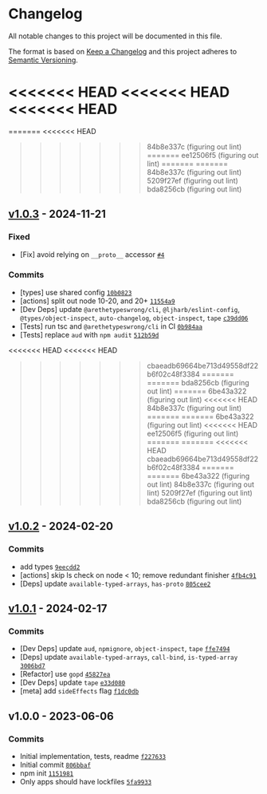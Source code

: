 # Changelog

All notable changes to this project will be documented in this file.

The format is based on [Keep a Changelog](https://keepachangelog.com/en/1.0.0/)
and this project adheres to [Semantic Versioning](https://semver.org/spec/v2.0.0.html).

<<<<<<< HEAD
<<<<<<< HEAD
<<<<<<< HEAD
=======
=======
<<<<<<< HEAD
>>>>>>> 84b8e337c (figuring out lint)
=======
>>>>>>> ee12506f5 (figuring out lint)
=======
=======
>>>>>>> 84b8e337c (figuring out lint)
>>>>>>> 5209f27ef (figuring out lint)
>>>>>>> bda8256cb (figuring out lint)
## [v1.0.3](https://github.com/inspect-js/typed-array-byte-offset/compare/v1.0.2...v1.0.3) - 2024-11-21

### Fixed

- [Fix] avoid relying on `__proto__` accessor [`#4`](https://github.com/inspect-js/typed-array-byte-offset/issues/4)

### Commits

- [types] use shared config [`10b0823`](https://github.com/inspect-js/typed-array-byte-offset/commit/10b0823ecc13b95920cfa8f27fe61af5678fb67b)
- [actions] split out node 10-20, and 20+ [`11554a9`](https://github.com/inspect-js/typed-array-byte-offset/commit/11554a96ca11b85c7ad87118e1d811bfde2b9f32)
- [Dev Deps] update `@arethetypeswrong/cli`, `@ljharb/eslint-config`, `@types/object-inspect`, `auto-changelog`, `object-inspect`, `tape` [`c39dd06`](https://github.com/inspect-js/typed-array-byte-offset/commit/c39dd06d2868a724463722ff2f416b5c41171140)
- [Tests] run tsc and `@arethetypeswrong/cli` in CI [`0b984aa`](https://github.com/inspect-js/typed-array-byte-offset/commit/0b984aa64c86f4bcb476b716cdd16d67c39b68ca)
- [Tests] replace `aud` with `npm audit` [`512b59d`](https://github.com/inspect-js/typed-array-byte-offset/commit/512b59df0e567592282795bfec331193d828f2fc)

<<<<<<< HEAD
<<<<<<< HEAD
>>>>>>> cbaeadb69664be713d49558df22b6f02c48f3384
=======
=======
>>>>>>> bda8256cb (figuring out lint)
=======
>>>>>>> 6be43a322 (figuring out lint)
<<<<<<< HEAD
>>>>>>> 84b8e337c (figuring out lint)
=======
=======
>>>>>>> 6be43a322 (figuring out lint)
<<<<<<< HEAD
>>>>>>> ee12506f5 (figuring out lint)
=======
=======
<<<<<<< HEAD
>>>>>>> cbaeadb69664be713d49558df22b6f02c48f3384
=======
=======
>>>>>>> 6be43a322 (figuring out lint)
>>>>>>> 84b8e337c (figuring out lint)
>>>>>>> 5209f27ef (figuring out lint)
>>>>>>> bda8256cb (figuring out lint)
## [v1.0.2](https://github.com/inspect-js/typed-array-byte-offset/compare/v1.0.1...v1.0.2) - 2024-02-20

### Commits

- add types [`9eecdd2`](https://github.com/inspect-js/typed-array-byte-offset/commit/9eecdd245b089610d6ad49ef63c9df2b58c3e8a6)
- [actions] skip ls check on node &lt; 10; remove redundant finisher [`4fb4c91`](https://github.com/inspect-js/typed-array-byte-offset/commit/4fb4c912f5eb8034f4e3705b30f3f7dcc7080039)
- [Deps] update `available-typed-arrays`, `has-proto` [`805cee2`](https://github.com/inspect-js/typed-array-byte-offset/commit/805cee207d73e12d526ff23d2c161f38283a1ed9)

## [v1.0.1](https://github.com/inspect-js/typed-array-byte-offset/compare/v1.0.0...v1.0.1) - 2024-02-17

### Commits

- [Dev Deps] update `aud`, `npmignore`, `object-inspect`, `tape` [`ffe7494`](https://github.com/inspect-js/typed-array-byte-offset/commit/ffe7494826fbb6d6bd11c40e03619b12a4ec2266)
- [Deps] update `available-typed-arrays`, `call-bind`, `is-typed-array` [`3006bd7`](https://github.com/inspect-js/typed-array-byte-offset/commit/3006bd7e343d191093802473277801d12bfdc7b2)
- [Refactor] use `gopd` [`45827ea`](https://github.com/inspect-js/typed-array-byte-offset/commit/45827ea7d9709cb1b3a9f2313eed76b71052b9c5)
- [Dev Deps] update `tape` [`e33d080`](https://github.com/inspect-js/typed-array-byte-offset/commit/e33d080ef6488b5f15afe1078a9e5711d9656538)
- [meta] add `sideEffects` flag [`f1dc0db`](https://github.com/inspect-js/typed-array-byte-offset/commit/f1dc0db73c1c4b93c15076602a3e30353878312c)

## v1.0.0 - 2023-06-06

### Commits

- Initial implementation, tests, readme [`f227633`](https://github.com/inspect-js/typed-array-byte-offset/commit/f2276337a907bdfe9725af1b36c3109e76f2430d)
- Initial commit [`806bbaf`](https://github.com/inspect-js/typed-array-byte-offset/commit/806bbaf81e0267aebce5ae68cbf138718513642a)
- npm init [`1151981`](https://github.com/inspect-js/typed-array-byte-offset/commit/1151981427eb1fddab8599d36e6afea50a78293f)
- Only apps should have lockfiles [`5fa9933`](https://github.com/inspect-js/typed-array-byte-offset/commit/5fa9933275f10bdb9e8a175cc70a8228d4811642)
